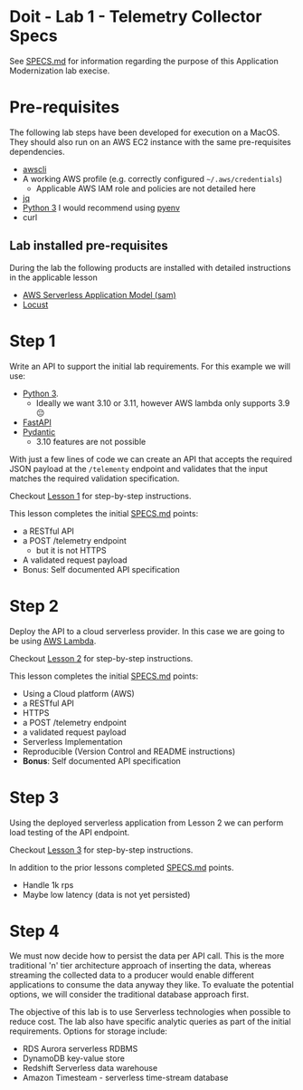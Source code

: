 # Doit - Lab 1 - Telemetry Collector Specs

See [SPECS.md](SPECS.md) for information regarding the purpose of this Application Modernization lab execise.

# Pre-requisites

The following lab steps have been developed for execution on a MacOS. They should also run on an AWS EC2 instance with the same pre-requisites dependencies.

- [awscli](https://docs.aws.amazon.com/cli/latest/userguide/getting-started-install.html)
- A working AWS profile (e.g. correctly configured `~/.aws/credentials`)
   - Applicable AWS IAM role and policies are not detailed here
- [jq](https://stedolan.github.io/jq/)
- [Python 3](https://python.org) I would recommend using [pyenv](https://github.com/pyenv/pyenv)
- curl

## Lab installed pre-requisites

During the lab the following products are installed with detailed instructions in the applicable lesson
- [AWS Serverless Application Model (sam)](https://docs.aws.amazon.com/serverless-application-model/latest/developerguide/install-sam-cli.html)
- [Locust](https://locust.io/)

# Step 1

Write an API to support the initial lab requirements. For this example we will use:

- [Python 3](https://www.python.org/).
  - Ideally we want 3.10 or 3.11, however AWS lambda only supports 3.9 😔
- [FastAPI](https://fastapi.tiangolo.com/)
- [Pydantic](https://docs.pydantic.dev/)
  - 3.10 features are not possible

With just a few lines of code we can create an API that accepts the required JSON payload at the `/telementy` endpoint and validates that the input matches the required validation specification.

Checkout [Lesson 1](lesson1/README.md) for step-by-step instructions.

This lesson completes the initial [SPECS.md](SPECS.md) points:
- a RESTful API
- a POST /telemetry endpoint
  - but it is not HTTPS
- A validated request payload
- Bonus: Self documented API specification

# Step 2

Deploy the API to a cloud serverless provider. In this case we are going to be using [AWS Lambda](https://aws.amazon.com/lambda/).

Checkout [Lesson 2](lesson2/README.md) for step-by-step instructions.

This lesson completes the initial [SPECS.md](SPECS.md) points:
- Using a Cloud platform (AWS)
- a RESTful API
- HTTPS
- a POST /telemetry endpoint
- a validated request payload
- Serverless Implementation
- Reproducible (Version Control and README instructions)
- **Bonus**: Self documented API specification


# Step 3

Using the deployed serverless application from Lesson 2 we can perform load testing of the API endpoint.

Checkout [Lesson 3](lesson3/README.md) for step-by-step instructions.

In addition to the prior lessons completed [SPECS.md](SPECS.md) points.
* Handle 1k rps
* Maybe low latency (data is not yet persisted)

# Step 4

We must now decide how to persist the data per API call. This is the more traditional 'n' tier architecture approach of inserting the data, whereas streaming the collected data to a producer would enable different applications to consume the data anyway they like.  To evaluate the potential options, we will consider the traditional database approach first.

The objective of this lab is to use Serverless technologies when possible to reduce cost.
The lab also have specific analytic queries as part of the initial requirements.  Options for storage include:

* RDS Aurora serverless RDBMS
* DynamoDB key-value store
* Redshift Serverless data warehouse
* Amazon Timesteam - serverless time-stream database
